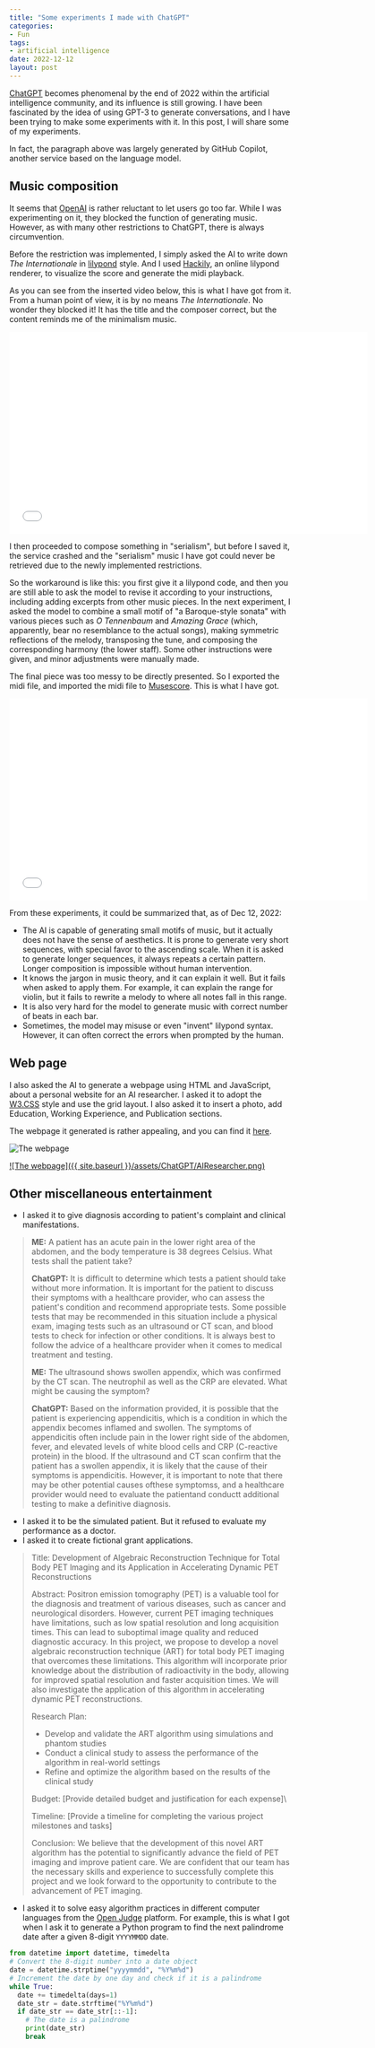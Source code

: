 ```yaml
---
title: "Some experiments I made with ChatGPT"
categories:
- Fun
tags:
- artificial intelligence
date: 2022-12-12
layout: post
---
```


[ChatGPT](https://openai.com/blog/chatgpt/) becomes phenomenal by the end of 2022 within the artificial intelligence community, and its influence is still growing. I have been fascinated by the idea of using GPT-3 to generate conversations, and I have been trying to make some experiments with it. In this post, I will share some of my experiments.

In fact, the paragraph above was largely generated by GitHub Copilot, another service based on the language model.

## Music composition

It seems that [OpenAI](https://openai.com/) is rather reluctant to let users go too far. While I was experimenting on it, they blocked the function of generating music. However, as with many other restrictions to ChatGPT, there is always circumvention.

Before the restriction was implemented, I simply asked the AI to write down *The Internationale* in [lilypond](http://lilypond.org/) style. And I used [Hackily](https://www.hacklily.org/), an online lilypond renderer, to visualize the score and generate the midi playback.

As you can see from the inserted video below, this is what I have got from it. From a human point of view, it is by no means *The Internationale*. No wonder they blocked it! It has the title and the composer correct, but the content reminds me of the minimalism music.

<iframe src="//player.bilibili.com/player.html?aid=946003803&bvid=BV14W4y1g7Bp&cid=919255091&page=2" scrolling="no" border="0" frameborder="no" framespacing="0" allowfullscreen="true" width="640" height="360"> </iframe>

I then proceeded to compose something in "serialism", but before I saved it, the service crashed and the "serialism" music I have got could never be retrieved due to the newly implemented restrictions.

So the workaround is like this: you first give it a lilypond code, and then you are still able to ask the model to revise it according to your instructions, including adding excerpts from other music pieces. In the next experiment, I asked the model to combine a small motif of "a Baroque-style sonata" with various pieces such as *O Tennenbaum* and *Amazing Grace* (which, apparently, bear no resemblance to the actual songs), making symmetric reflections of the melody, transposing the tune, and composing the corresponding harmony (the lower staff). Some other instructions were given, and minor adjustments were manually made.

The final piece was too messy to be directly presented. So I exported the midi file, and imported the midi file to [Musescore](https://musescore.org/). This is what I have got.

<iframe src="//player.bilibili.com/player.html?aid=946003803&bvid=BV14W4y1g7Bp&cid=920707610&page=1" scrolling="no" border="0" frameborder="no" framespacing="0" allowfullscreen="true" width="640" height="360"> </iframe>

From these experiments, it could be summarized that, as of Dec 12, 2022:
- The AI is capable of generating small motifs of music, but it actually does not have the sense of aesthetics. It is prone to generate very short sequences, with special favor to the ascending scale. When it is asked to generate longer sequences, it always repeats a certain pattern. Longer composition is impossible without human intervention.
- It knows the jargon in music theory, and it can explain it well. But it fails when asked to apply them. For example, it can explain the range for violin, but it fails to rewrite a melody to where all notes fall in this range.
- It is also very hard for the model to generate music with correct number of beats in each bar.
- Sometimes, the model may misuse or even "invent" lilypond syntax. However, it can often correct the errors when prompted by the human.

## Web page

I also asked the AI to generate a webpage using HTML and JavaScript, about a personal website for an AI researcher. I asked it to adopt the [W3.CSS](https://www.w3schools.com/w3css/defaulT.asp) style and use the grid layout. I also asked it to insert a photo, add Education, Working Experience, and Publication sections.

The webpage it generated is rather appealing, and you can find it [here](https://mengxiangxi.info/Misc/airesearcher.html).

![The webpage](/assets/ChatGPT/AIResearcher.png)

[![The webpage]({{ site.baseurl }}/assets/ChatGPT/AIResearcher.png)](https://mengxiangxi.info/Misc/airesearcher.html)

## Other miscellaneous entertainment

- I asked it to give diagnosis according to patient's complaint and clinical manifestations.

> **ME:** A patient has an acute pain in the lower right area of the abdomen, and the body temperature is 38 degrees Celsius. What tests shall the patient take?
> 
> **ChatGPT:** It is difficult to determine which tests a patient should take without more information. It is important for the patient to discuss their symptoms with a healthcare provider, who can assess the patient's condition and recommend appropriate tests. Some possible tests that may be recommended in this situation include a physical exam, imaging tests such as an ultrasound or CT scan, and blood tests to check for infection or other conditions. It is always best to follow the advice of a healthcare provider when it comes to medical treatment and testing.
> 
> **ME:** The ultrasound shows swollen appendix, which was confirmed by the CT scan. The neutrophil as well as the CRP are elevated. What might be causing the symptom?
> 
> **ChatGPT:** Based on the information provided, it is possible that the patient is experiencing appendicitis, which is a condition in which the appendix becomes inflamed and swollen. The symptoms of appendicitis often include pain in the lower right side of the abdomen, fever, and elevated levels of white blood cells and CRP (C-reactive protein) in the blood. lf the ultrasound and CT scan confirm that the patient has a swollen appendix, it is likely that the cause of their symptoms is appendicitis. However, it is important to note that there may be other potential causes ofthese symptomss, and a healthcare provider would need to evaluate the patientand conductt additional testing to make a definitive diagnosis.

- I asked it to be the simulated patient. But it refused to evaluate my performance as a doctor.
- I asked it to create fictional grant applications.

> Title: Development of Algebraic Reconstruction Technique for Total Body PET lmaging and its Application in Accelerating Dynamic PET Reconstructions
> 
> Abstract: Positron emission tomography (PET) is a valuable tool for the diagnosis and treatment of various diseases, such as cancer and neurological disorders. However, current PET imaging techniques have limitations, such as low spatial resolution and long acquisition times. This can lead to suboptimal image quality and reduced diagnostic accuracy. In this project, we propose to develop a novel algebraic reconstruction technique (ART) for total body PET imaging that overcomes these limitations. This algorithm will incorporate prior knowledge about the distribution of radioactivity in the body, allowing for improved spatial resolution and faster acquisition times. We will also investigate the application of this algorithm in accelerating dynamic PET reconstructions.
> 
> Research Plan:
>
> -  Develop and validate the ART algorithm using simulations and phantom studies
> - Conduct a clinical study to assess the performance of the algorithm in real-world settings
> - Refine and optimize the algorithm based on the results of the clinical study
>
>Budget: \[Provide detailed budget and justification for each expense\]\
>
> Timeline: \[Provide a timeline for completing the various project milestones and tasks\]
> 
> Conclusion: We believe that the development of this novel ART algorithm has the potential to significantly advance the field of PET imaging and improve patient care. We are confident that our team has the necessary skills and experience to successfully complete this project and we look forward to the opportunity to contribute to the advancement of PET imaging.

- I asked it to solve easy algorithm practices in different computer languages from the [Open Judge](http://openjudge.cn/) platform. For example, this is what I got when I ask it to generate a Python program to find the next palindrome date after a given 8-digit `YYYYMMDD` date.

```python
from datetime import datetime, timedelta
# Convert the 8-digit number into a date object
date = datetime.strptime("yyyymmdd", "%Y%m%d")
# Increment the date by one day and check if it is a palindrome
while True:
  date += timedelta(days=1)
  date_str = date.strftime("%Y%m%d")
  if date_str == date_str[::-1]:
    # The date is a palindrome
    print(date_str)
    break
```